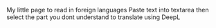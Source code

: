 My little page to read in foreign languages Paste text into textarea then select the part you dont understand to translate using DeepL
